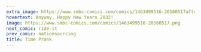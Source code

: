 ```yaml
---
extra_image: https://www.smbc-comics.com/comics/1463499516-20160517after.png
hovertext: Anyway, Happy New Years 2032!
image: https://www.smbc-comics.com/comics/1463499516-20160517.png
next_comic: ride-it
prev_comic: nationsourcing
title: Time Prank
---
```



